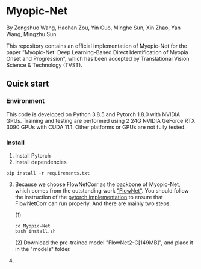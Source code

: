 # Myopic-Net

By Zengshuo Wang, Haohan Zou, Yin Guo, Minghe Sun, Xin Zhao, Yan Wang, Mingzhu Sun.

This repository contains an official implementation of Myopic-Net for the paper "Myopic-Net: Deep Learning-Based Direct Identification of Myopia Onset and Progression", which has been accepted by Translational Vision Science & Technology (TVST).

## Quick start

### Environment

This code is developed on Python 3.8.5 and Pytorch 1.8.0 with NVIDIA GPUs. Training and testing are performed using 2 24G NVIDIA GeForce RTX 3090 GPUs with CUDA 11.1. Other platforms or GPUs are not fully tested.

### Install

1. Install Pytorch
2. Install dependencies

```shell
pip install -r requirements.txt
```

3. Because we choose FlowNetCorr as the backbone of Myopic-Net, which comes from the outstanding work ["FlowNet"](https://doi.org/10.1109/ICCV.2015.316). You should follow the instruction of the [pytorch implementation](https://github.com/NVIDIA/flownet2-pytorch) to ensure that FlowNetCorr can run properly. And there are mainly two steps:

   (1)
   ```shell
   cd Myopic-Net
   bash install.sh
   ```
   
   (2) Download the pre-trained model "FlowNet2-C[149MB]", and place it in the "models" folder.

4. 
